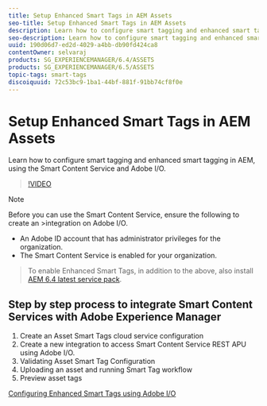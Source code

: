 ```yaml
---
title: Setup Enhanced Smart Tags in AEM Assets
seo-title: Setup Enhanced Smart Tags in AEM Assets
description: Learn how to configure smart tagging and enhanced smart tagging in AEM, using the Smart Content Service and Adobe I/O.
seo-description: Learn how to configure smart tagging and enhanced smart tagging in AEM, using the Smart Content Service and Adobe I/O.
uuid: 190d06d7-ed2d-4029-a4bb-db90fd424ca8
contentOwner: selvaraj
products: SG_EXPERIENCEMANAGER/6.4/ASSETS
products: SG_EXPERIENCEMANAGER/6.5/ASSETS
topic-tags: smart-tags
discoiquuid: 72c53bc9-1ba1-44bf-881f-91bb74cf8f0e
---
```


# Setup Enhanced Smart Tags in AEM Assets

Learn how to configure smart tagging and enhanced smart tagging in AEM, using the Smart Content Service and Adobe I/O.

>[!VIDEO](https://video.tv.adobe.com/v/23405/?quality=9)

>[!NOTE]
>
>Before you can use the Smart Content Service, ensure the following to create an >integration on Adobe I/O.

* An Adobe ID account that has administrator privileges for the organization.
* The Smart Content Service is enabled for your organization.
  
>To enable Enhanced Smart Tags, in addition to the above, also install [AEM 6.4 latest service pack](https://helpx.adobe.com/experience-manager/aem-releases-updates.html#main-pars_step_with_card_1987226281).

## Step by step process to integrate Smart Content Services with Adobe Experience Manager

1. Create an Asset Smart Tags cloud service configuration
2. Create a new integration to access Smart Content Service REST APU using Adobe I/O.
3. Validating Asset Smart Tag Configuration
4. Uploading an asset and running Smart Tag workflow
5. Preview asset tags

[Configuring Enhanced Smart Tags using Adobe I/O](https://helpx.adobe.com/nz/experience-manager/6-4/assets/using/configure-custom-smart-tags.html)
